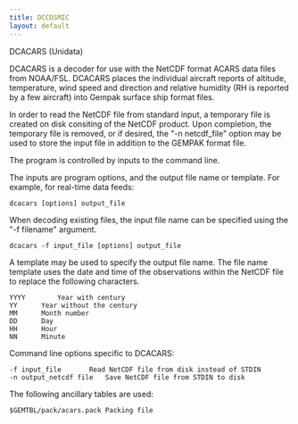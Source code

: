 ```yaml
---
title: DCCOSMIC
layout: default
---
```



DCACARS (Unidata)

DCACARS is a decoder for use with the NetCDF format ACARS data
files from NOAA/FSL. DCACARS places the individual aircraft reports 
of altitude, temperature, wind speed and direction and relative 
humidity (RH is reported by a few aircraft) into Gempak surface
ship format files.

In order to read the NetCDF file from standard input, a temporary
file is created on disk consiting of the NetCDF product. Upon completion,
the temporary file is removed, or if desired, the "-n netcdf_file"
option may be used to store the input file in addition to the
GEMPAK format file.

The program is controlled by inputs to the command line.

The inputs are program options, and the output file name or template.
For example, for real-time data feeds:

	dcacars [options] output_file


When decoding existing files, the input file name can be specified using the
"-f filename" argument. 

	dcacars -f input_file [options] output_file

A template may be used to specify the output file name.  The file
name template uses the date and time of the observations within the
NetCDF file to replace the following characters.

	YYYY		Year with century
	YY		Year without the century
	MM		Month number
	DD		Day
	HH		Hour
	NN		Minute

Command line options specific to DCACARS:

	-f input_file		Read NetCDF file from disk instead of STDIN
	-n output_netcdf file	Save NetCDF file from STDIN to disk

The following ancillary tables are used:

	$GEMTBL/pack/acars.pack	Packing file

